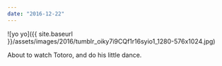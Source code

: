 ```yaml
---
date: "2016-12-22"
---
```


![yo yo]({{ site.baseurl }}/assets/images/2016/tumblr_oiky7i9CQf1r16syio1_1280-576x1024.jpg)

About to watch Totoro, and do his little dance.
